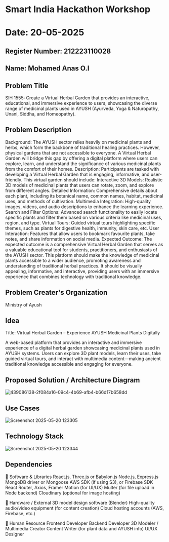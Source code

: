 # Smart India Hackathon Workshop
# Date: 20-05-2025
## Register Number: 212223110028
## Name: Mohamed Anas O.I
## Problem Title
SIH 1555: Create a Virtual Herbal Garden that provides an interactive, educational, and immersive experience to users, showcasing the diverse range of medicinal plants used in AYUSH (Ayurveda, Yoga & Naturopathy, Unani, Siddha, and Homeopathy).
## Problem Description
Background: The AYUSH sector relies heavily on medicinal plants and herbs, which form the backbone of traditional healing practices. However, physical gardens that are not accessible to everyone. A Virtual Herbal Garden will bridge this gap by offering a digital platform where users can explore, learn, and understand the significance of various medicinal plants from the comfort of their homes. Description: Participants are tasked with developing a Virtual Herbal Garden that is engaging, informative, and user-friendly. This virtual garden should include: Interactive 3D Models: Realistic 3D models of medicinal plants that users can rotate, zoom, and explore from different angles. Detailed Information: Comprehensive details about each plant, including its botanical name, common names, habitat, medicinal uses, and methods of cultivation. Multimedia Integration: High-quality images, videos, and audio descriptions to enhance the learning experience. Search and Filter Options: Advanced search functionality to easily locate specific plants and filter them based on various criteria like medicinal uses, region, and type. Virtual Tours: Guided virtual tours highlighting specific themes, such as plants for digestive health, immunity, skin care, etc. User Interaction: Features that allow users to bookmark favourite plants, take notes, and share information on social media. Expected Outcome: The expected outcome is a comprehensive Virtual Herbal Garden that serves as a valuable educational tool for students, practitioners, and enthusiasts of the AYUSH sector. This platform should make the knowledge of medicinal plants accessible to a wider audience, promoting awareness and understanding of traditional herbal practices. It should be visually appealing, informative, and interactive, providing users with an immersive experience that combines technology with traditional knowledge.

## Problem Creater's Organization
Ministry of Ayush

## Idea
Title: Virtual Herbal Garden – Experience AYUSH Medicinal Plants Digitally

A web-based platform that provides an interactive and immersive experience of a digital herbal garden showcasing medicinal plants used in AYUSH systems. Users can explore 3D plant models, learn their uses, take guided virtual tours, and interact with multimedia content—making ancient traditional knowledge accessible and engaging for everyone.

## Proposed Solution / Architecture Diagram
![439086138-2f084a16-09c4-4b69-afb4-b66d17b658dd](https://github.com/user-attachments/assets/6502f6d9-76fd-4c43-9b6c-6343559e5fef)

## Use Cases
![Screenshot 2025-05-20 123305](https://github.com/user-attachments/assets/519969cb-8804-43ce-a715-a0486836bf6b)

## Technology Stack
![Screenshot 2025-05-20 123344](https://github.com/user-attachments/assets/f61757d7-822d-45f6-8dfc-91e69572fd20)

## Dependencies
🔹 Software & Libraries
React.js, Three.js or Babylon.js
Node.js, Express.js
MongoDB driver or Mongoose
AWS SDK (if using S3), or Firebase SDK
React Router, Axios, Framer Motion (for UI/UX)
Multer (for file upload in Node backend)
Cloudinary (optional for image hosting)

🔹 Hardware / External
3D model design software (Blender)
High-quality audio/video equipment (for content creation)
Cloud hosting accounts (AWS, Firebase, etc.)

🔹 Human Resource
Frontend Developer
Backend Developer
3D Modeler / Multimedia Creator
Content Writer (for plant data and AYUSH info)
UI/UX Designer
